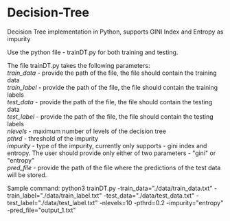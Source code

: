 # Decision-Tree
Decision Tree implementation in Python, supports GINI Index and Entropy as impurity

Use the python file - trainDT.py for both training and testing.

The file trainDT.py takes the following parameters: <br>
      *train_data* - provide the path of the file, the file should contain the training data   <br>
      *train_label* - provide the path of the file, the file should contain the training labels  <br>
      *test_data* - provide the path of the file, the file should contain the testing data <br>
      *test_label* - provide the path of the file, the file should contain the testing labels  <br>
      *nlevels*  - maximum number of levels of the decision tree <br>
      *pthrd* - threshold of the impurity  <br>
      *impurity* - type of the impurity, currently only supports - gini index and entropy. The user should provide only either of two parameters - "gini" or "entropy" <br>
      *pred_file* - provide the path of the file where the predictions of the test data will be stored.  <br>

Sample command: python3 trainDT.py -train_data="./data/train_data.txt" -train_label="./data/train_label.txt" -test_data="./data/test_data.txt" -test_label="./data/test_label.txt" -nlevels=10 -pthrd=0.2 -impurity="entropy" -pred_file="output_1.txt"
